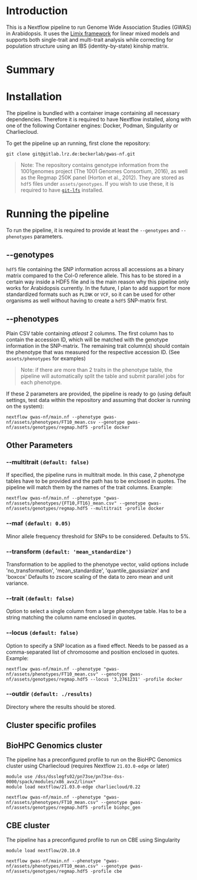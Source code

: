 # Introduction

This is a Nextflow pipeline to run Genome Wide Association Studies (GWAS) in Arabidopsis.
It uses the [Limix framework](https://github.com/limix/limix) for linear mixed models and supports both single-trait and multi-trait analysis while correcting for population structure using an IBS (identity-by-state) kinship matrix.


# Summary

# Installation

The pipeline is bundled with a container image containing all necessary dependencies.
Therefore it is required to have Nextflow installed, along with one of the following Container engines: Docker, Podman, Singularity or Charliecloud.


To get the pipeline up an running, first clone the repository:

```shell
git clone git@gitlab.lrz.de:beckerlab/gwas-nf.git
```

> Note: The repository contains genotype information from the 1001genomes project (The 1001 Genomes Consortium, 2016), as well as the Regmap 250K panel (Horton et al., 2012). They are stored as `hdf5` files under `assets/genotypes`. If you wish to use these, it is required to have [`git-lfs`](https://git-lfs.github.com/) installed.


# Running the pipeline

To run the pipeline, it is required to provide at least the `--genotypes` and `--phenotypes` parameters.

## --genotypes

`hdf5` file containing the SNP information across all accessions as a binary matrix compared to the Col-0 reference allele. This has to be stored in a certain way inside a HDF5 file and is the main reason why this pipeline only works for Arabidopsis currently. In the future, I plan to add support for more standardized formats such as `PLINK` or `VCF`, so it can be used for other organisms as well without having to create a `hdf5` SNP-matrix first.

## --phenotypes

Plain CSV table containing *atleast* 2 columns. The first column has to contain the accession ID, which will be matched with the genotype information in the SNP-matrix. The remaining trait column(s) should contain the phenotype that was measured for the respective accession ID. (See `assets/phenotypes` for examples)

> Note: if there are more than 2 traits in the phenotype table, the pipeline will automatically split the table and submit parallel jobs for each phenotype.

If these 2 parameters are provided, the pipeline is ready to go (using default settings, test data within the repository and assuming that docker is running on the system):

```shell
nextflow gwas-nf/main.nf --phenotype gwas-nf/assets/phenotypes/FT10_mean.csv --genotype gwas-nf/assets/genotypes/regmap.hdf5 -profile docker
```

## Other Parameters

### --multitrait `(default: false)`

If specified, the pipeline runs in multitrait mode. In this case, *2* phenotype tables have to be provided and the path has to be enclosed in quotes. The pipeline will match them by the names of the trait columns.
Example:

```shell
nextflow gwas-nf/main.nf --phenotype "gwas-nf/assets/phenotypes/{FT10,FT16}_mean.csv" --genotype gwas-nf/assets/genotypes/regmap.hdf5 --multitrait -profile docker
```

### --maf `(default: 0.05)`

Minor allele frequency threshold for SNPs to be considered. Defaults to 5%.

### --transform `(default: 'mean_standardize')`

Transformation to be applied to the phenotype vector, valid options include 'no_transformation', 'mean_standardize', 'quantile_gaussianize' and 'boxcox'
Defaults to zscore scaling of the data to zero mean and unit variance.

### --trait `(default: false)`

Option to select a single column from a large phenotype table. Has to be a string matching the column name enclosed in quotes.

### --locus `(default: false)`

Option to specify a SNP location as a fixed effect. Needs to be passed as a comma-separated list of chromosome and position enclosed in quotes.
Example:

```shell
nextflow gwas-nf/main.nf --phenotype "gwas-nf/assets/phenotypes/FT10_mean.csv" --genotype gwas-nf/assets/genotypes/regmap.hdf5 --locus '3,2761231' -profile docker
```

### --outdir `(default: ./results)`

Directory where the results should be stored.

## Cluster specific profiles

## BioHPC Genomics cluster

The pipeline has a preconfigured profile to run on the BioHPC Genomics cluster using Charliecloud (requires Nextflow `21.03.0-edge` or later)

```shell
module use /dss/dsslegfs02/pn73se/pn73se-dss-0000/spack/modules/x86_avx2/linux*
module load nextflow/21.03.0-edge charliecloud/0.22

nextflow gwas-nf/main.nf --phenotype "gwas-nf/assets/phenotypes/FT10_mean.csv" --genotype gwas-nf/assets/genotypes/regmap.hdf5 -profile biohpc_gen
```

## CBE cluster


The pipeline has a preconfigured profile to run on CBE using Singularity

```shell
module load nextflow/20.10.0

nextflow gwas-nf/main.nf --phenotype "gwas-nf/assets/phenotypes/FT10_mean.csv" --genotype gwas-nf/assets/genotypes/regmap.hdf5 -profile cbe
```
